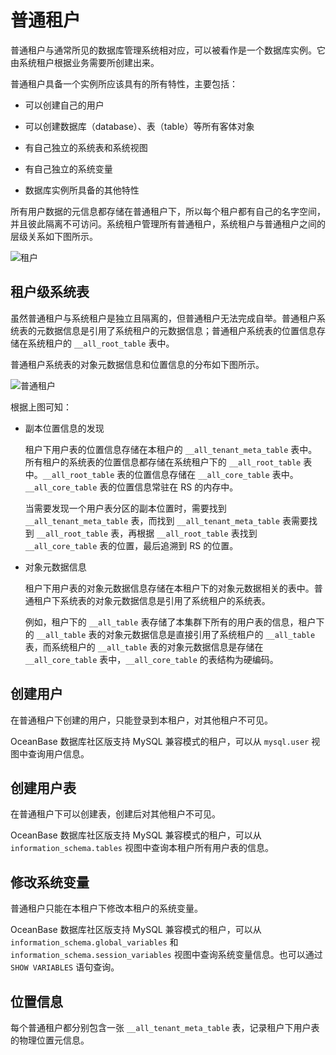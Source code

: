 # 普通租户

普通租户与通常所见的数据库管理系统相对应，可以被看作是一个数据库实例。它由系统租户根据业务需要所创建出来。

普通租户具备一个实例所应该具有的所有特性，主要包括：

* 可以创建自己的用户

* 可以创建数据库（database）、表（table）等所有客体对象

* 有自己独立的系统表和系统视图

* 有自己独立的系统变量

* 数据库实例所具备的其他特性

所有用户数据的元信息都存储在普通租户下，所以每个租户都有自己的名字空间，并且彼此隔离不可访问。系统租户管理所有普通租户，系统租户与普通租户之间的层级关系如下图所示。

![租户](https://obbusiness-private.oss-cn-shanghai.aliyuncs.com/doc/img/observer/V3.1.4/zh-CN/oceanbase-database-overview/multi-tenant-architecture/user-tenants/%E6%99%AE%E9%80%9A%E7%A7%9F%E6%88%B71.jpg)

## 租户级系统表

虽然普通租户与系统租户是独立且隔离的，但普通租户无法完成自举。普通租户系统表的元数据信息是引用了系统租户的元数据信息；普通租户系统表的位置信息存储在系统租户的 `__all_root_table` 表中。

普通租户系统表的对象元数据信息和位置信息的分布如下图所示。

![普通租户](https://obbusiness-private.oss-cn-shanghai.aliyuncs.com/doc/img/observer/V3.1.3/zh-CN/Concepts/%E6%99%AE%E9%80%9A%E7%A7%9F%E6%88%B7%E7%B3%BB%E7%BB%9F%E8%A1%A8%E7%9A%84%E5%85%83%E4%BF%A1%E6%81%AF.png)

根据上图可知：

* 副本位置信息的发现

  租户下用户表的位置信息存储在本租户的 `__all_tenant_meta_table` 表中。所有租户的系统表的位置信息都存储在系统租户下的 `__all_root_table` 表中。`__all_root_table` 表的位置信息存储在 `__all_core_table` 表中。`__all_core_table` 表的位置信息常驻在 RS 的内存中。

  当需要发现一个用户表分区的副本位置时，需要找到 `__all_tenant_meta_table` 表，而找到 `__all_tenant_meta_table` 表需要找到 `__all_root_table` 表，再根据 `__all_root_table` 表找到 `__all_core_table` 表的位置，最后追溯到 RS 的位置。
  
* 对象元数据信息

  租户下用户表的对象元数据信息存储在本租户下的对象元数据相关的表中。普通租户下系统表的对象元数据信息是引用了系统租户的系统表。

  例如，租户下的 `__all_table` 表存储了本集群下所有的用户表的信息，租户下的 `__all_table` 表的对象元数据信息是直接引用了系统租户的 `__all_table` 表，而系统租户的 `__all_table` 表的对象元数据信息是存储在 `__all_core_table` 表中，`__all_core_table` 的表结构为硬编码。
  
## 创建用户

在普通租户下创建的用户，只能登录到本租户，对其他租户不可见。

OceanBase 数据库社区版支持 MySQL 兼容模式的租户，可以从 `mysql.user` 视图中查询用户信息。

## 创建用户表

在普通租户下可以创建表，创建后对其他租户不可见。

OceanBase 数据库社区版支持 MySQL 兼容模式的租户，可以从 `information_schema.tables` 视图中查询本租户所有用户表的信息。

## 修改系统变量

普通租户只能在本租户下修改本租户的系统变量。

OceanBase 数据库社区版支持 MySQL 兼容模式的租户，可以从 `information_schema.global_variables` 和 `information_schema.session_variables` 视图中查询系统变量信息。也可以通过 `SHOW VARIABLES` 语句查询。

## 位置信息

每个普通租户都分别包含一张 `__all_tenant_meta_table` 表，记录租户下用户表的物理位置元信息。
